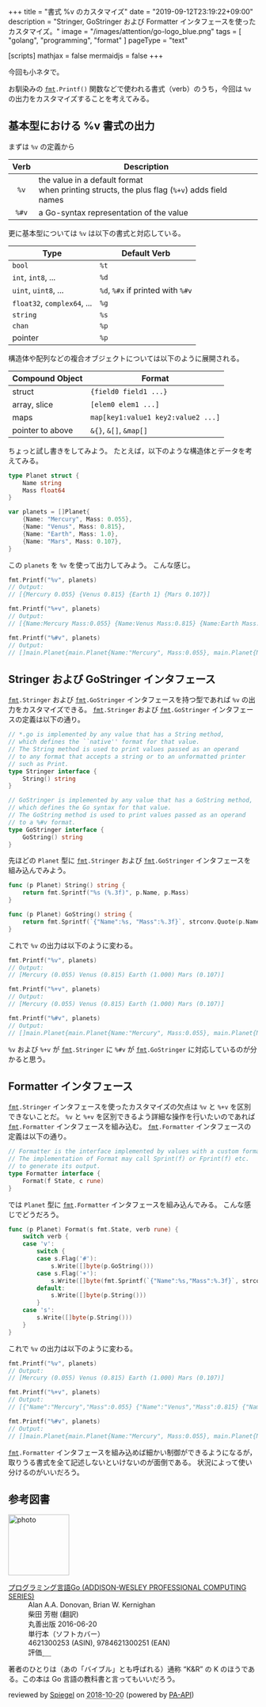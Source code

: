 +++
title = "書式 %v のカスタマイズ"
date =  "2019-09-12T23:19:22+09:00"
description = "Stringer, GoStringer および Formatter インタフェースを使ったカスタマイズ。"
image = "/images/attention/go-logo_blue.png"
tags = [ "golang", "programming", "format" ]
pageType = "text"

[scripts]
  mathjax = false
  mermaidjs = false
+++

今回も小ネタで。

お馴染みの [`fmt`]`.Printf()` 関数などで使われる書式（verb）のうち，今回は `%v` の出力をカスタマイズすることを考えてみる。

## 基本型における %v 書式の出力

まずは `%v` の定義から

| Verb  | Description                                                                                    |
|:-----:| ---------------------------------------------------------------------------------------------- |
| `%v`  | the value in a default format<br>when printing structs, the plus flag (`%+v`) adds field names |
| `%#v` | a Go-syntax representation of the value                                                        |

更に基本型については `%v` は以下の書式と対応している。

| Type                        | Default Verb                      |
| --------------------------- | --------------------------------- |
| `bool`                      | `%t`                              |
| `int`, `int8`, ...          | `%d`                              |
| `uint`, `uint8`, ...        | `%d`, `%#x` if printed with `%#v` |
| `float32`, `complex64`, ... | `%g`                              |
| `string`                    | `%s`                              |
| `chan`                      | `%p`                              |
| pointer                     | `%p`                              |

構造体や配列などの複合オブジェクトについては以下のように展開される。

| Compound Object  | Format                             |
| ---------------- | ---------------------------------- |
| struct           | `{field0 field1 ...}`              |
| array, slice     | `[elem0 elem1 ...]`                |
| maps             | `map[key1:value1 key2:value2 ...]` |
| pointer to above | `&{}`, `&[]`, `&map[]`             |

ちょっと試し書きをしてみよう。
たとえば，以下のような構造体とデータを考えてみる。

```go
type Planet struct {
	Name string
	Mass float64
}

var planets = []Planet{
	{Name: "Mercury", Mass: 0.055},
	{Name: "Venus", Mass: 0.815},
	{Name: "Earth", Mass: 1.0},
	{Name: "Mars", Mass: 0.107},
}
```

この `planets` を `%v` を使って出力してみよう。
こんな感じ。

```go
fmt.Printf("%v", planets)
// Output:
// [{Mercury 0.055} {Venus 0.815} {Earth 1} {Mars 0.107}]
```

```go
fmt.Printf("%+v", planets)
// Output:
// [{Name:Mercury Mass:0.055} {Name:Venus Mass:0.815} {Name:Earth Mass:1} {Name:Mars Mass:0.107}]
```

```go
fmt.Printf("%#v", planets)
// Output:
// []main.Planet{main.Planet{Name:"Mercury", Mass:0.055}, main.Planet{Name:"Venus", Mass:0.815}, main.Planet{Name:"Earth", Mass:1}, main.Planet{Name:"Mars", Mass:0.107}}
```

## Stringer および GoStringer インタフェース

[`fmt`]`.Stringer` および [`fmt`]`.GoStringer` インタフェースを持つ型であれば `%v` の出力をカスタマイズできる。
[`fmt`]`.Stringer` および [`fmt`]`.GoStringer` インタフェースの定義は以下の通り。

```go
// *.go is implemented by any value that has a String method,
// which defines the ``native'' format for that value.
// The String method is used to print values passed as an operand
// to any format that accepts a string or to an unformatted printer
// such as Print.
type Stringer interface {
	String() string
}

// GoStringer is implemented by any value that has a GoString method,
// which defines the Go syntax for that value.
// The GoString method is used to print values passed as an operand
// to a %#v format.
type GoStringer interface {
	GoString() string
}
```

先ほどの `Planet` 型に [`fmt`]`.Stringer` および [`fmt`]`.GoStringer` インタフェースを組み込んでみよう。

```go
func (p Planet) String() string {
	return fmt.Sprintf("%s (%.3f)", p.Name, p.Mass)
}

func (p Planet) GoString() string {
	return fmt.Sprintf(`{"Name":%s, "Mass":%.3f}`, strconv.Quote(p.Name), p.Mass)
}
```

これで `%v` の出力は以下のように変わる。

```go
fmt.Printf("%v", planets)
// Output:
// [Mercury (0.055) Venus (0.815) Earth (1.000) Mars (0.107)]
```

```go
fmt.Printf("%+v", planets)
// Output:
// [Mercury (0.055) Venus (0.815) Earth (1.000) Mars (0.107)]
```

```go
fmt.Printf("%#v", planets)
// Output:
// []main.Planet{main.Planet{Name:"Mercury", Mass:0.055}, main.Planet{Name:"Venus", Mass:0.815}, main.Planet{Name:"Earth", Mass:1.000}, main.Planet{Name:"Mars", Mass:0.107}}
```

`%v` および `%+v` が [`fmt`]`.Stringer` に `%#v` が [`fmt`]`.GoStringer` に対応しているのが分かると思う。

## Formatter インタフェース

[`fmt`]`.Stringer` インタフェースを使ったカスタマイズの欠点は `%v` と `%+v` を区別できないことだ。
`%v` と `%+v` を区別できるよう詳細な操作を行いたいのであれば [`fmt`]`.Formatter` インタフェースを組み込む。
[`fmt`]`.Formatter` インタフェースの定義は以下の通り。

```go
// Formatter is the interface implemented by values with a custom formatter.
// The implementation of Format may call Sprint(f) or Fprint(f) etc.
// to generate its output.
type Formatter interface {
	Format(f State, c rune)
}
```

では `Planet` 型に [`fmt`]`.Formatter` インタフェースを組み込んでみる。
こんな感じでどうだろう。

```go
func (p Planet) Format(s fmt.State, verb rune) {
	switch verb {
	case 'v':
		switch {
		case s.Flag('#'):
			s.Write([]byte(p.GoString()))
		case s.Flag('+'):
			s.Write([]byte(fmt.Sprintf(`{"Name":%s,"Mass":%.3f}`, strconv.Quote(p.Name), p.Mass)))
		default:
			s.Write([]byte(p.String()))
		}
	case 's':
		s.Write([]byte(p.String()))
	}
}
```

これで `%v` の出力は以下のように変わる。

```go
fmt.Printf("%v", planets)
// Output:
// [Mercury (0.055) Venus (0.815) Earth (1.000) Mars (0.107)]
```

```go
fmt.Printf("%+v", planets)
// Output:
// [{"Name":"Mercury","Mass":0.055} {"Name":"Venus","Mass":0.815} {"Name":"Earth","Mass":1.000} {"Name":"Mars","Mass":0.107}]
```

```go
fmt.Printf("%#v", planets)
// Output:
// []main.Planet{main.Planet{Name:"Mercury", Mass:0.055}, main.Planet{Name:"Venus", Mass:0.815}, main.Planet{Name:"Earth", Mass:1.000}, main.Planet{Name:"Mars", Mass:0.107}}
```

[`fmt`]`.Formatter` インタフェースを組み込めば細かい制御ができるようになるが，取りうる書式を全て記述しないといけないのが面倒である。
状況によって使い分けるのがいいだろう。


[Go]: https://golang.org/ "The Go Programming Language"
[Go 言語]: https://golang.org/ "The Go Programming Language"
[`fmt`]: https://golang.org/pkg/fmt/ "fmt - The Go Programming Language"

## 参考図書

<div class="hreview">
  <div class="photo"><a class="item url" href="https://www.amazon.co.jp/%E3%83%97%E3%83%AD%E3%82%B0%E3%83%A9%E3%83%9F%E3%83%B3%E3%82%B0%E8%A8%80%E8%AA%9EGo-ADDISON-WESLEY-PROFESSIONAL-COMPUTING-Donovan/dp/4621300253?SubscriptionId=AKIAJYVUJ3DMTLAECTHA&tag=baldandersinf-22&linkCode=xm2&camp=2025&creative=165953&creativeASIN=4621300253"><img src="https://images-fe.ssl-images-amazon.com/images/I/41meaSLNFfL._SL160_.jpg" width="123" alt="photo"></a></div>
  <dl class="fn">
    <dt><a href="https://www.amazon.co.jp/%E3%83%97%E3%83%AD%E3%82%B0%E3%83%A9%E3%83%9F%E3%83%B3%E3%82%B0%E8%A8%80%E8%AA%9EGo-ADDISON-WESLEY-PROFESSIONAL-COMPUTING-Donovan/dp/4621300253?SubscriptionId=AKIAJYVUJ3DMTLAECTHA&tag=baldandersinf-22&linkCode=xm2&camp=2025&creative=165953&creativeASIN=4621300253">プログラミング言語Go (ADDISON-WESLEY PROFESSIONAL COMPUTING SERIES)</a></dt>
    <dd>Alan A.A. Donovan, Brian W. Kernighan</dd>
    <dd>柴田 芳樹 (翻訳)</dd>
    <dd>丸善出版 2016-06-20</dd>
    <dd>単行本（ソフトカバー）</dd>
    <dd>4621300253 (ASIN), 9784621300251 (EAN)</dd>
    <dd>評価<abbr class="rating fa-sm" title="5">&nbsp;<i class="fas fa-star"></i>&nbsp;<i class="fas fa-star"></i>&nbsp;<i class="fas fa-star"></i>&nbsp;<i class="fas fa-star"></i>&nbsp;<i class="fas fa-star"></i></abbr></dd>
  </dl>
  <p class="description">著者のひとりは（あの「バイブル」とも呼ばれる）通称 “K&amp;R” の K のほうである。この本は Go 言語の教科書と言ってもいいだろう。</p>
  <p class="powered-by">reviewed by <a href='#maker' class='reviewer'>Spiegel</a> on <abbr class="dtreviewed" title="2018-10-20">2018-10-20</abbr> (powered by <a href="https://affiliate.amazon.co.jp/assoc_credentials/home">PA-API</a>)</p>
</div>
